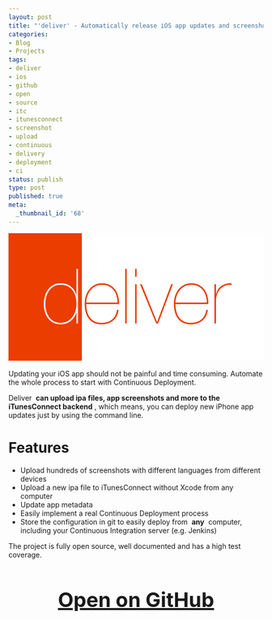 ```yaml
---
layout: post
title: "'deliver' - Automatically release iOS app updates and screenshots"
categories:
- Blog
- Projects
tags:
- deliver
- ios
- github
- open
- source
- itc
- itunesconnect
- screenshot
- upload
- continuous
- delivery
- deployment
- ci
status: publish
type: post
published: true
meta:
  _thumbnail_id: '68'
---
```


[![](/squarespace_images/static_545299aae4b0e9514fe30c95_54529a29e4b025a90f45cc50_5452a85ce4b04a8f685deb53_1414703198483_DeliverLogo.png)](https://github.com/KrauseFx/deliver)
  


Updating your iOS app should not be painful and time consuming. Automate the whole process to start with Continuous Deployment.

Deliver 
**can upload ipa files, app screenshots and more to the iTunesConnect backend**
, which means, you can deploy new iPhone app updates just by using the command line.

# Features


* Upload hundreds of screenshots with different languages from different devices
* Upload a new ipa file to iTunesConnect without Xcode from any computer
* Update app metadata
* Easily implement a real Continuous Deployment process
* Store the configuration in git to easily deploy from  **any**
 computer, including your Continuous Integration server (e.g. Jenkins)

The project is fully open source, well documented and has a high test coverage. 

<h3 style="text-align: center; font-size: 40px;">
  <a href="https://github.com/KrauseFx/deliver" target="_blank" style="text-decoration: underline;">
    Open on GitHub
  </a>
</h3>

